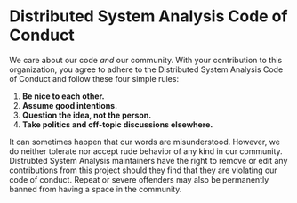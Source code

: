 # Distributed System Analysis Code of Conduct

We care about our code *and* our community. With your contribution to this
organization, you agree to adhere to the Distributed System Analysis Code of
Conduct and follow these four simple rules:

1. **Be nice to each other.**
2. **Assume good intentions.**
3. **Question the idea, not the person.**
4. **Take politics and off-topic discussions elsewhere.**

It can sometimes happen that our words are misunderstood. However, we do
neither tolerate nor accept rude behavior of any kind in our community.
Distrubted System Analysis maintainers have the right to remove or edit any
contributions from this project should they find that they are violating our
code of conduct. Repeat or severe offenders may also be permanently banned from
having a space in the community.
